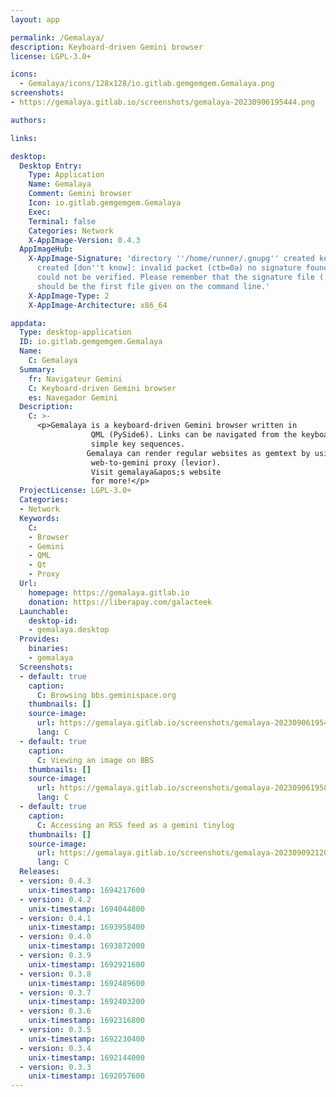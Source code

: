 ```yaml
---
layout: app

permalink: /Gemalaya/
description: Keyboard-driven Gemini browser
license: LGPL-3.0+

icons:
  - Gemalaya/icons/128x128/io.gitlab.gemgemgem.Gemalaya.png
screenshots:
- https://gemalaya.gitlab.io/screenshots/gemalaya-20230906195444.png

authors:

links:

desktop:
  Desktop Entry:
    Type: Application
    Name: Gemalaya
    Comment: Gemini browser
    Icon: io.gitlab.gemgemgem.Gemalaya
    Exec: 
    Terminal: false
    Categories: Network
    X-AppImage-Version: 0.4.3
  AppImageHub:
    X-AppImage-Signature: 'directory ''/home/runner/.gnupg'' created keybox ''/home/runner/.gnupg/pubring.kbx''
      created [don''t know]: invalid packet (ctb=0a) no signature found the signature
      could not be verified. Please remember that the signature file (.sig or .asc)
      should be the first file given on the command line.'
    X-AppImage-Type: 2
    X-AppImage-Architecture: x86_64

appdata:
  Type: desktop-application
  ID: io.gitlab.gemgemgem.Gemalaya
  Name:
    C: Gemalaya
  Summary:
    fr: Navigateur Gemini
    C: Keyboard-driven Gemini browser
    es: Navegador Gemini
  Description:
    C: >-
      <p>Gemalaya is a keyboard-driven Gemini browser written in
                  QML (PySide6). Links can be navigated from the keyboard using
                  simple key sequences.
                 Gemalaya can render regular websites as gemtext by using the builtin
                  web-to-gemini proxy (levior).
                  Visit gemalaya&apos;s website
                  for more!</p>
  ProjectLicense: LGPL-3.0+
  Categories:
  - Network
  Keywords:
    C:
    - Browser
    - Gemini
    - QML
    - Qt
    - Proxy
  Url:
    homepage: https://gemalaya.gitlab.io
    donation: https://liberapay.com/galacteek
  Launchable:
    desktop-id:
    - gemalaya.desktop
  Provides:
    binaries:
    - gemalaya
  Screenshots:
  - default: true
    caption:
      C: Browsing bbs.geminispace.org
    thumbnails: []
    source-image:
      url: https://gemalaya.gitlab.io/screenshots/gemalaya-20230906195444.png
      lang: C
  - default: true
    caption:
      C: Viewing an image on BBS
    thumbnails: []
    source-image:
      url: https://gemalaya.gitlab.io/screenshots/gemalaya-20230906195803.png
      lang: C
  - default: true
    caption:
      C: Accessing an RSS feed as a gemini tinylog
    thumbnails: []
    source-image:
      url: https://gemalaya.gitlab.io/screenshots/gemalaya-20230909212055.png
      lang: C
  Releases:
  - version: 0.4.3
    unix-timestamp: 1694217600
  - version: 0.4.2
    unix-timestamp: 1694044800
  - version: 0.4.1
    unix-timestamp: 1693958400
  - version: 0.4.0
    unix-timestamp: 1693872000
  - version: 0.3.9
    unix-timestamp: 1692921600
  - version: 0.3.8
    unix-timestamp: 1692489600
  - version: 0.3.7
    unix-timestamp: 1692403200
  - version: 0.3.6
    unix-timestamp: 1692316800
  - version: 0.3.5
    unix-timestamp: 1692230400
  - version: 0.3.4
    unix-timestamp: 1692144000
  - version: 0.3.3
    unix-timestamp: 1692057600
---
```

